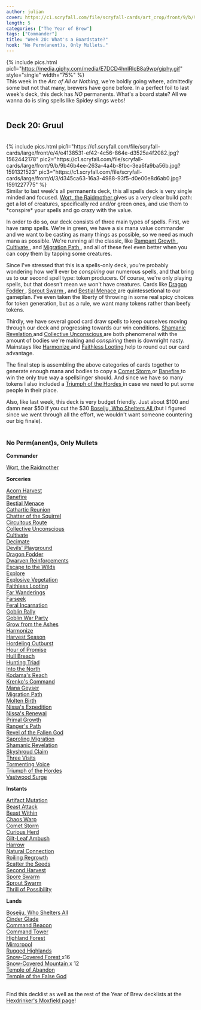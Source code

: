 ```yaml
---
author: julian
cover: https://c1.scryfall.com/file/scryfall-cards/art_crop/front/9/b/9b46b4ee-263a-4a4b-8fbc-3ea6fa9ba56b.jpg?1591321523
length: 5
categories: ["The Year of Brew"]
tags: ["Commander"]
title: "Week 20: What's a Boardstate?"
hook: "No Perm(anent)s, Only Mullets."
---
```


{% include pics.html
pic1="https://media.giphy.com/media/E7DCD4hnIRlcB8a9wp/giphy.gif"
style="single"
width="75%" %}
<br />
This week in the _Arc of All or Nothing_, we're boldly going where, admittedly some but not that many, brewers have gone before. In a perfect foil to last week's deck, this deck has _NO_ permanents. What's a board state? All we wanna do is sling spells like Spidey slings webs!
<br />
<br />

## Deck 20: Gruul

<br />
{% include pics.html
pic1="https://c1.scryfall.com/file/scryfall-cards/large/front/e/4/e4138531-ef42-4c56-864e-d3525a4f2082.jpg?1562442178"
pic2="https://c1.scryfall.com/file/scryfall-cards/large/front/9/b/9b46b4ee-263a-4a4b-8fbc-3ea6fa9ba56b.jpg?1591321523"
pic3="https://c1.scryfall.com/file/scryfall-cards/large/front/d/3/d345ca63-16a3-4988-93f5-d0e00e8d6ab0.jpg?1591227775"
%}
<br />
Similar to last week's all permanents deck, this all spells deck is very single minded and focused. <a
	class="accented-link external-card-link"
	target="_blank"
	href="https://scryfall.com/card/c20/234/wort-the-raidmother?utm_source=api"
	data-toggle="popover"
	data-placement="top"
	data-content="<img src='https://c1.scryfall.com/file/scryfall-cards/normal/front/9/b/9b46b4ee-263a-4a4b-8fbc-3ea6fa9ba56b.jpg?1591321523' width=100% height=100%>">
	Wort, the Raidmother
</a> gives us a very clear build path: get a lot of creatures, specifically red and/or green ones, and use them to *conspire* your spells and go crazy with the value.

In order to do so, our deck consists of three main types of spells. First, we have ramp spells. We're in green, we have a six mana value commander and we want to be casting as many things as possible, so we need as much mana as possible. We're running all the classic, like <a
	class="accented-link external-card-link"
	target="_blank"
	href="https://scryfall.com/card/c21/204/rampant-growth?utm_source=api"
	data-toggle="popover"
	data-placement="top"
	data-content="<img src='https://c1.scryfall.com/file/scryfall-cards/normal/front/d/2/d2e16cbe-b52b-46d7-8532-2068684b3491.jpg?1618251934' width=100% height=100%>">
Rampant Growth
</a>, <a
	class="accented-link external-card-link"
	target="_blank"
	href="https://scryfall.com/card/c21/187/cultivate?utm_source=api"
	data-toggle="popover"
	data-placement="top"
	data-content="<img src='https://c1.scryfall.com/file/scryfall-cards/normal/front/b/f/bffc7f45-6f2c-401a-83a6-b36ce3e1948e.jpg?1618251813' width=100% height=100%>">
Cultivate
</a>, and <a
	class="accented-link external-card-link"
	target="_blank"
	href="https://scryfall.com/card/iko/164/migration-path?utm_source=api"
	data-toggle="popover"
	data-placement="top"
	data-content="<img src='https://c1.scryfall.com/file/scryfall-cards/normal/front/d/3/d345ca63-16a3-4988-93f5-d0e00e8d6ab0.jpg?1591227775' width=100% height=100%>">
Migration Path
</a>, and all of these feel even better when you can copy them by tapping some creatures.

Since I've stressed that this is a spells-only deck, you're probably wondering how we'll ever be _conspiring_ our numerous spells, and that bring us to our second spell type: token producers. Of course, we're only playing spells, but that doesn't mean we won't have creatures. Cards like <a
	class="accented-link external-card-link"
	target="_blank"
	href="https://scryfall.com/card/jmp/309/dragon-fodder?utm_source=api"
	data-toggle="popover"
	data-placement="top"
	data-content="<img src='https://c1.scryfall.com/file/scryfall-cards/normal/front/c/d/cdb5eab0-5397-4c00-8cef-7d3baf38a171.jpg?1601077510' width=100% height=100%>">
Dragon Fodder
</a>, <a
	class="accented-link external-card-link"
	target="_blank"
	href="https://scryfall.com/card/fut/138/sprout-swarm?utm_source=api"
	data-toggle="popover"
	data-placement="top"
	data-content="<img src='https://c1.scryfall.com/file/scryfall-cards/normal/front/0/b/0b915355-4e98-44df-81bd-961a3d3c86b8.jpg?1562897338' width=100% height=100%>">
Sprout Swarm
</a>, and <a
	class="accented-link external-card-link"
	target="_blank"
	href="https://scryfall.com/card/mm2/141/bestial-menace?utm_source=api"
	data-toggle="popover"
	data-placement="top"
	data-content="<img src='https://c1.scryfall.com/file/scryfall-cards/normal/front/7/3/73c16134-692d-4fd1-bffa-f9342113cbd8.jpg?1562263761' width=100% height=100%>">
Bestial Menace
</a> are quintessetional to our gameplan. I've even taken the liberty of throwing in some real spicy choices for token generation, but as a rule, we want many tokens rather than beefy tokens.

Thirdly, we have several good card draw spells to keep ourselves moving through our deck and progressing towards our win conditions. <a
	class="accented-link external-card-link"
	target="_blank"
	href="https://scryfall.com/card/c21/206/shamanic-revelation?utm_source=api"
	data-toggle="popover"
	data-placement="top"
	data-content="<img src='https://c1.scryfall.com/file/scryfall-cards/normal/front/3/a/3a750bc4-407d-4160-be80-6f1977dbc31e.jpg?1617994373' width=100% height=100%>">
Shamanic Revelation
</a> and <a
	class="accented-link external-card-link"
	target="_blank"
	href="https://scryfall.com/card/cma/97/collective-unconscious?utm_source=api"
	data-toggle="popover"
	data-placement="top"
	data-content="<img src='https://c1.scryfall.com/file/scryfall-cards/normal/front/3/b/3b64755f-1381-4537-a12d-48da274993e6.jpg?1592672890' width=100% height=100%>">
Collective Unconscious
</a> are both phenomenal with the amount of bodies we're making and _conspiring_ them is downright nasty. Mainstays like <a
	class="accented-link external-card-link"
	target="_blank"
	href="https://scryfall.com/card/tsr/208/harmonize?utm_source=api"
	data-toggle="popover"
	data-placement="top"
	data-content="<img src='https://c1.scryfall.com/file/scryfall-cards/normal/front/f/d/fdcb8138-0d0c-43bd-a3d3-1a57c0a19764.jpg?1619398124' width=100% height=100%>">
Harmonize
</a> and <a
	class="accented-link external-card-link"
	target="_blank"
	href="https://scryfall.com/card/c21/168/faithless-looting?utm_source=api"
	data-toggle="popover"
	data-placement="top"
	data-content="<img src='https://c1.scryfall.com/file/scryfall-cards/normal/front/1/d/1d6e5cc9-bd48-41b6-ac20-5a3e38aecdc5.jpg?1617647725' width=100% height=100%>">
Faithless Looting
</a> help to round out our card advantage.

The final step is assembling the above categories of cards together to generate enough mana and bodies to copy a <a
	class="accented-link external-card-link"
	target="_blank"
	href="https://scryfall.com/card/cmr/411/comet-storm?utm_source=api"
	data-toggle="popover"
	data-placement="top"
	data-content="<img src='https://c1.scryfall.com/file/scryfall-cards/normal/front/b/b/bb5f586d-6bf0-4590-ad73-2d46b2a45b1a.jpg?1608912233' width=100% height=100%>">
Comet Storm
</a> or <a
	class="accented-link external-card-link"
	target="_blank"
	href="https://scryfall.com/card/m19/130/banefire?utm_source=api"
	data-toggle="popover"
	data-placement="top"
	data-content="<img src='https://c1.scryfall.com/file/scryfall-cards/normal/front/5/b/5b012532-1186-4dc8-9d42-867e418b0280.jpg?1562302226' width=100% height=100%>">
Banefire
</a> to win the only true way a spellslinger should. And since we have so many tokens I also included a <a
	class="accented-link external-card-link"
	target="_blank"
	href="https://scryfall.com/card/td2/78/triumph-of-the-hordes?utm_source=api"
	data-toggle="popover"
	data-placement="top"
	data-content="<img src='https://c1.scryfall.com/file/scryfall-cards/normal/front/0/a/0a0f64d3-187c-41ff-a771-3a65da995341.jpg?1562896954' width=100% height=100%>">
Triumph of the Hordes
</a> in case we need to put some people in their place.

Also, like last week, this deck is very budget friendly. Just about $100 and damn near $50 if you cut the $30 <a
	class="accented-link external-card-link"
	target="_blank"
	href="https://scryfall.com/card/chk/273/boseiju-who-shelters-all?utm_source=api"
	data-toggle="popover"
	data-placement="top"
	data-content="<img src='https://c1.scryfall.com/file/scryfall-cards/normal/front/0/1/0180d9a8-992c-4d55-8ac4-33a587786993.jpg?1562757082' width=100% height=100%>">
Boseiju, Who Shelters All
</a> (but I figured since we went through all the effort, we wouldn't want someone countering our big finale).
<br />
<br />

<div class="text-center">
<h3>No Perm(anent)s, Only Mullets</h3>
</div>
<div class="row">
    <div class="col-md-2"></div>
    <div class="col-md-8">
        <div class="row">
            <div class="col-6">
				<b>Commander</b>
				<p class="mb-0">					
				<a
	class="accented-link external-card-link"
	target="_blank"
	href="https://scryfall.com/card/c20/234/wort-the-raidmother?utm_source=api"
	data-toggle="popover"
	data-placement="top"
	data-content="<img src='https://c1.scryfall.com/file/scryfall-cards/normal/front/9/b/9b46b4ee-263a-4a4b-8fbc-3ea6fa9ba56b.jpg?1591321523' width=100% height=100%>">
	Wort, the Raidmother
</a>
				</p>
				<b>Sorceries</b>
				<p class="mb-0">
				<a
	class="accented-link external-card-link"
	target="_blank"
	href="https://scryfall.com/card/tor/118/acorn-harvest?utm_source=api"
	data-toggle="popover"
	data-placement="top"
	data-content="<img src='https://c1.scryfall.com/file/scryfall-cards/normal/front/3/2/32987720-cc0c-416b-b79b-217d3b37542d.jpg?1562629169' width=100% height=100%>">
	Acorn Harvest
</a>
				<br />
				<a
	class="accented-link external-card-link"
	target="_blank"
	href="https://scryfall.com/card/m19/130/banefire?utm_source=api"
	data-toggle="popover"
	data-placement="top"
	data-content="<img src='https://c1.scryfall.com/file/scryfall-cards/normal/front/5/b/5b012532-1186-4dc8-9d42-867e418b0280.jpg?1562302226' width=100% height=100%>">
	Banefire
</a>
				<br />
				<a
	class="accented-link external-card-link"
	target="_blank"
	href="https://scryfall.com/card/mm2/141/bestial-menace?utm_source=api"
	data-toggle="popover"
	data-placement="top"
	data-content="<img src='https://c1.scryfall.com/file/scryfall-cards/normal/front/7/3/73c16134-692d-4fd1-bffa-f9342113cbd8.jpg?1562263761' width=100% height=100%>">
	Bestial Menace
</a>
				<br />
				<a
	class="accented-link external-card-link"
	target="_blank"
	href="https://scryfall.com/card/2xm/121/cathartic-reunion?utm_source=api"
	data-toggle="popover"
	data-placement="top"
	data-content="<img src='https://c1.scryfall.com/file/scryfall-cards/normal/front/b/3/b36fa6f3-29e8-4788-bfcd-59576187c399.jpg?1599706266' width=100% height=100%>">
	Cathartic Reunion
</a>
				<br />
				<a
	class="accented-link external-card-link"
	target="_blank"
	href="https://scryfall.com/card/2xm/157/chatter-of-the-squirrel?utm_source=api"
	data-toggle="popover"
	data-placement="top"
	data-content="<img src='https://c1.scryfall.com/file/scryfall-cards/normal/front/5/f/5f7e1991-9ffa-4a57-b8eb-ebe542a47f09.jpg?1599706978' width=100% height=100%>">
	Chatter of the Squirrel
</a>
				<br />
				<a
	class="accented-link external-card-link"
	target="_blank"
	href="https://scryfall.com/card/znc/62/circuitous-route?utm_source=api"
	data-toggle="popover"
	data-placement="top"
	data-content="<img src='https://c1.scryfall.com/file/scryfall-cards/normal/front/6/1/6130036c-2cb7-4216-9bfe-0b751d653529.jpg?1604193825' width=100% height=100%>">
	Circuitous Route
</a>
				<br />
				<a
	class="accented-link external-card-link"
	target="_blank"
	href="https://scryfall.com/card/cma/97/collective-unconscious?utm_source=api"
	data-toggle="popover"
	data-placement="top"
	data-content="<img src='https://c1.scryfall.com/file/scryfall-cards/normal/front/3/b/3b64755f-1381-4537-a12d-48da274993e6.jpg?1592672890' width=100% height=100%>">
	Collective Unconscious
</a>
				<br />
				<a
	class="accented-link external-card-link"
	target="_blank"
	href="https://scryfall.com/card/c21/187/cultivate?utm_source=api"
	data-toggle="popover"
	data-placement="top"
	data-content="<img src='https://c1.scryfall.com/file/scryfall-cards/normal/front/b/f/bffc7f45-6f2c-401a-83a6-b36ce3e1948e.jpg?1618251813' width=100% height=100%>">
	Cultivate
</a>
				<br />
				<a
	class="accented-link external-card-link"
	target="_blank"
	href="https://scryfall.com/card/c18/175/decimate?utm_source=api"
	data-toggle="popover"
	data-placement="top"
	data-content="<img src='https://c1.scryfall.com/file/scryfall-cards/normal/front/6/5/6551db26-83e8-4256-822b-122c35ee6097.jpg?1592711070' width=100% height=100%>">
	Decimate
</a>
				<br />
				<a
	class="accented-link external-card-link"
	target="_blank"
	href="https://scryfall.com/card/soi/151/devils-playground?utm_source=api"
	data-toggle="popover"
	data-placement="top"
	data-content="<img src='https://c1.scryfall.com/file/scryfall-cards/normal/front/1/2/1207e6eb-15a7-4ec4-91b3-880375704bb6.jpg?1576384700' width=100% height=100%>">
	Devils' Playground
</a>
				<br />
				<a
	class="accented-link external-card-link"
	target="_blank"
	href="https://scryfall.com/card/jmp/309/dragon-fodder?utm_source=api"
	data-toggle="popover"
	data-placement="top"
	data-content="<img src='https://c1.scryfall.com/file/scryfall-cards/normal/front/c/d/cdb5eab0-5397-4c00-8cef-7d3baf38a171.jpg?1601077510' width=100% height=100%>">
	Dragon Fodder
</a>
				<br />
				<a
	class="accented-link external-card-link"
	target="_blank"
	href="https://scryfall.com/card/khm/134/dwarven-reinforcements?utm_source=api"
	data-toggle="popover"
	data-placement="top"
	data-content="<img src='https://c1.scryfall.com/file/scryfall-cards/normal/front/4/0/40bcc7cb-65dd-4bc6-8606-a162fa6c65f7.jpg?1614987664' width=100% height=100%>">
	Dwarven Reinforcements
</a>
				<br />
				<a
	class="accented-link external-card-link"
	target="_blank"
	href="https://scryfall.com/card/eld/189/escape-to-the-wilds?utm_source=api"
	data-toggle="popover"
	data-placement="top"
	data-content="<img src='https://c1.scryfall.com/file/scryfall-cards/normal/front/3/e/3e26c10b-179f-4a6e-bc8d-3ec1d6783fb9.jpg?1602499769' width=100% height=100%>">
	Escape to the Wilds
</a>
				<br />
				<a
	class="accented-link external-card-link"
	target="_blank"
	href="https://scryfall.com/card/cmr/426/explore?utm_source=api"
	data-toggle="popover"
	data-placement="top"
	data-content="<img src='https://c1.scryfall.com/file/scryfall-cards/normal/front/f/3/f3405ac8-a8e3-4c65-807e-6bfcfa162852.jpg?1608917440' width=100% height=100%>">
	Explore
</a>
				<br />
				<a
	class="accented-link external-card-link"
	target="_blank"
	href="https://scryfall.com/card/c18/144/explosive-vegetation?utm_source=api"
	data-toggle="popover"
	data-placement="top"
	data-content="<img src='https://c1.scryfall.com/file/scryfall-cards/normal/front/6/d/6dc4351a-8cc9-4043-80b9-23794f576cbc.jpg?1592710887' width=100% height=100%>">
	Explosive Vegetation
</a>
				<br />
				<a
	class="accented-link external-card-link"
	target="_blank"
	href="https://scryfall.com/card/c21/168/faithless-looting?utm_source=api"
	data-toggle="popover"
	data-placement="top"
	data-content="<img src='https://c1.scryfall.com/file/scryfall-cards/normal/front/1/d/1d6e5cc9-bd48-41b6-ac20-5a3e38aecdc5.jpg?1617647725' width=100% height=100%>">
	Faithless Looting
</a>
				<br />
				<a
	class="accented-link external-card-link"
	target="_blank"
	href="https://scryfall.com/card/znc/66/far-wanderings?utm_source=api"
	data-toggle="popover"
	data-placement="top"
	data-content="<img src='https://c1.scryfall.com/file/scryfall-cards/normal/front/d/b/db67c59e-a9fb-4580-a8cc-ac5ef6c07440.jpg?1604193960' width=100% height=100%>">
	Far Wanderings
</a>
				<br />
				<a
	class="accented-link external-card-link"
	target="_blank"
	href="https://scryfall.com/card/c19/165/farseek?utm_source=api"
	data-toggle="popover"
	data-placement="top"
	data-content="<img src='https://c1.scryfall.com/file/scryfall-cards/normal/front/0/6/061f0032-eb14-4c63-8231-aa61472396c2.jpg?1568004554' width=100% height=100%>">
	Farseek
</a>
				<br />
				<a
	class="accented-link external-card-link"
	target="_blank"
	href="https://scryfall.com/card/m15/174/feral-incarnation?utm_source=api"
	data-toggle="popover"
	data-placement="top"
	data-content="<img src='https://c1.scryfall.com/file/scryfall-cards/normal/front/d/8/d8c0c7e7-81f5-4e75-8120-95488fd6ff60.jpg?1562795155' width=100% height=100%>">
	Feral Incarnation
</a>
				<br />
				<a
	class="accented-link external-card-link"
	target="_blank"
	href="https://scryfall.com/card/jmp/329/goblin-rally?utm_source=api"
	data-toggle="popover"
	data-placement="top"
	data-content="<img src='https://c1.scryfall.com/file/scryfall-cards/normal/front/3/4/34d6a2d0-d855-4b87-9f4c-58dda0b81c82.jpg?1601081752' width=100% height=100%>">
	Goblin Rally
</a>
				<br />
				<a
	class="accented-link external-card-link"
	target="_blank"
	href="https://scryfall.com/card/mh1/131/goblin-war-party?utm_source=api"
	data-toggle="popover"
	data-placement="top"
	data-content="<img src='https://c1.scryfall.com/file/scryfall-cards/normal/front/2/b/2b4155d1-0a87-4d2c-a1a0-06b2553eaae4.jpg?1562201872' width=100% height=100%>">
	Goblin War Party
</a>
				<br />
				<a
	class="accented-link external-card-link"
	target="_blank"
	href="https://scryfall.com/card/dom/164/grow-from-the-ashes?utm_source=api"
	data-toggle="popover"
	data-placement="top"
	data-content="<img src='https://c1.scryfall.com/file/scryfall-cards/normal/front/5/1/51d4d1c2-671c-498c-a232-7d076e3dc3bb.jpg?1562735600' width=100% height=100%>">
	Grow from the Ashes
</a>
				<br />
				<a
	class="accented-link external-card-link"
	target="_blank"
	href="https://scryfall.com/card/tsr/208/harmonize?utm_source=api"
	data-toggle="popover"
	data-placement="top"
	data-content="<img src='https://c1.scryfall.com/file/scryfall-cards/normal/front/f/d/fdcb8138-0d0c-43bd-a3d3-1a57c0a19764.jpg?1619398124' width=100% height=100%>">
	Harmonize
</a>
				<br />
				<a
	class="accented-link external-card-link"
	target="_blank"
	href="https://scryfall.com/card/khc/63/harvest-season?utm_source=api"
	data-toggle="popover"
	data-placement="top"
	data-content="<img src='https://c1.scryfall.com/file/scryfall-cards/normal/front/3/2/326b5fad-bb8d-4019-84a8-1a319a14962e.jpg?1620530160' width=100% height=100%>">
	Harvest Season
</a>
				<br />
				<a
	class="accented-link external-card-link"
	target="_blank"
	href="https://scryfall.com/card/a25/134/hordeling-outburst?utm_source=api"
	data-toggle="popover"
	data-placement="top"
	data-content="<img src='https://c1.scryfall.com/file/scryfall-cards/normal/front/e/4/e4138531-ef42-4c56-864e-d3525a4f2082.jpg?1562442178' width=100% height=100%>">
	Hordeling Outburst
</a>
				<br />
				<a
	class="accented-link external-card-link"
	target="_blank"
	href="https://scryfall.com/card/hou/120/hour-of-promise?utm_source=api"
	data-toggle="popover"
	data-placement="top"
	data-content="<img src='https://c1.scryfall.com/file/scryfall-cards/normal/front/c/5/c5ee374f-31dc-4b2c-beba-431d5b1126d0.jpg?1562814095' width=100% height=100%>">
	Hour of Promise
</a>
				<br />
				<a
	class="accented-link external-card-link"
	target="_blank"
	href="https://scryfall.com/card/c13/193/hull-breach?utm_source=api"
	data-toggle="popover"
	data-placement="top"
	data-content="<img src='https://c1.scryfall.com/file/scryfall-cards/normal/front/6/e/6e8c6558-ff31-4511-942a-8fe88ac20f1f.jpg?1593863686' width=100% height=100%>">
	Hull Breach
</a>
				<br />
				<a
	class="accented-link external-card-link"
	target="_blank"
	href="https://scryfall.com/card/cma/116/hunting-triad?utm_source=api"
	data-toggle="popover"
	data-placement="top"
	data-content="<img src='https://c1.scryfall.com/file/scryfall-cards/normal/front/c/2/c24930f3-34e8-40e1-a798-3df5d2d12ef1.jpg?1592673010' width=100% height=100%>">
	Hunting Triad
</a>
				<br />
				<a
	class="accented-link external-card-link"
	target="_blank"
	href="https://scryfall.com/card/csp/111/into-the-north?utm_source=api"
	data-toggle="popover"
	data-placement="top"
	data-content="<img src='https://c1.scryfall.com/file/scryfall-cards/normal/front/7/9/79cea55d-8ef3-44a5-894e-967f1e97fc02.jpg?1593275405' width=100% height=100%>">
	Into the North
</a>
				<br />
				<a
	class="accented-link external-card-link"
	target="_blank"
	href="https://scryfall.com/card/c21/197/kodamas-reach?utm_source=api"
	data-toggle="popover"
	data-placement="top"
	data-content="<img src='https://c1.scryfall.com/file/scryfall-cards/normal/front/8/d/8da1bbb5-7884-46a9-962b-cfc9fe35500a.jpg?1617994194' width=100% height=100%>">
	Kodama's Reach
</a>
				<br />
				<a
	class="accented-link external-card-link"
	target="_blank"
	href="https://scryfall.com/card/ddt/53/krenkos-command?utm_source=api"
	data-toggle="popover"
	data-placement="top"
	data-content="<img src='https://c1.scryfall.com/file/scryfall-cards/normal/front/a/1/a1a6efce-e970-4ec3-80b4-c639d0e98186.jpg?1592764866' width=100% height=100%>">
	Krenko's Command
</a>
				<br />
				<a
	class="accented-link external-card-link"
	target="_blank"
	href="https://scryfall.com/card/c21/176/mana-geyser?utm_source=api"
	data-toggle="popover"
	data-placement="top"
	data-content="<img src='https://c1.scryfall.com/file/scryfall-cards/normal/front/1/0/109447b2-d507-433a-a81c-3a7a255444b1.jpg?1617910983' width=100% height=100%>">
	Mana Geyser
</a>
				<br />
				<a
	class="accented-link external-card-link"
	target="_blank"
	href="https://scryfall.com/card/iko/164/migration-path?utm_source=api"
	data-toggle="popover"
	data-placement="top"
	data-content="<img src='https://c1.scryfall.com/file/scryfall-cards/normal/front/d/3/d345ca63-16a3-4988-93f5-d0e00e8d6ab0.jpg?1591227775' width=100% height=100%>">
	Migration Path
</a>
				<br />
				<a
	class="accented-link external-card-link"
	target="_blank"
	href="https://scryfall.com/card/uma/140/molten-birth?utm_source=api"
	data-toggle="popover"
	data-placement="top"
	data-content="<img src='https://c1.scryfall.com/file/scryfall-cards/normal/front/f/d/fd7ea3f3-900e-4dc5-ad83-1d5c5320d031.jpg?1547517333' width=100% height=100%>">
	Molten Birth
</a>
				<br />
				<a
	class="accented-link external-card-link"
	target="_blank"
	href="https://scryfall.com/card/c21/200/nissas-expedition?utm_source=api"
	data-toggle="popover"
	data-placement="top"
	data-content="<img src='https://c1.scryfall.com/file/scryfall-cards/normal/front/8/1/815701df-3ed1-417a-bd9a-fdb9f4802c39.jpg?1617994285' width=100% height=100%>">
	Nissa's Expedition
</a>
				<br />
				<a
	class="accented-link external-card-link"
	target="_blank"
	href="https://scryfall.com/card/c21/201/nissas-renewal?utm_source=api"
	data-toggle="popover"
	data-placement="top"
	data-content="<img src='https://c1.scryfall.com/file/scryfall-cards/normal/front/9/4/9474a32d-d846-41c9-9ef4-b4caf981cf12.jpg?1618251876' width=100% height=100%>">
	Nissa's Renewal
</a>
				<br />
				<a
	class="accented-link external-card-link"
	target="_blank"
	href="https://scryfall.com/card/cma/137/primal-growth?utm_source=api"
	data-toggle="popover"
	data-placement="top"
	data-content="<img src='https://c1.scryfall.com/file/scryfall-cards/normal/front/6/6/6664675f-1ef6-49ba-8f08-cfeac2f38ec7.jpg?1592673136' width=100% height=100%>">
	Primal Growth
</a>
				<br />
				<a
	class="accented-link external-card-link"
	target="_blank"
	href="https://scryfall.com/card/m13/186/rangers-path?utm_source=api"
	data-toggle="popover"
	data-placement="top"
	data-content="<img src='https://c1.scryfall.com/file/scryfall-cards/normal/front/2/6/26858a53-1054-407a-b2a2-34a7c4ae0f10.jpg?1562551599' width=100% height=100%>">
	Ranger's Path
</a>
				<br />
				<a
	class="accented-link external-card-link"
	target="_blank"
	href="https://scryfall.com/card/jou/155/revel-of-the-fallen-god?utm_source=api"
	data-toggle="popover"
	data-placement="top"
	data-content="<img src='https://c1.scryfall.com/file/scryfall-cards/normal/front/e/1/e1d2c774-aab9-4747-af91-da792ed7cfe1.jpg?1593096451' width=100% height=100%>">
	Revel of the Fallen God
</a>
				<br />
				<a
	class="accented-link external-card-link"
	target="_blank"
	href="https://scryfall.com/card/dom/178/saproling-migration?utm_source=api"
	data-toggle="popover"
	data-placement="top"
	data-content="<img src='https://c1.scryfall.com/file/scryfall-cards/normal/front/2/5/2578d25e-5f8d-42ff-90ce-4e7d100cbbb6.jpg?1562732840' width=100% height=100%>">
	Saproling Migration
</a>
				<br />
				<a
	class="accented-link external-card-link"
	target="_blank"
	href="https://scryfall.com/card/c21/206/shamanic-revelation?utm_source=api"
	data-toggle="popover"
	data-placement="top"
	data-content="<img src='https://c1.scryfall.com/file/scryfall-cards/normal/front/3/a/3a750bc4-407d-4160-be80-6f1977dbc31e.jpg?1617994373' width=100% height=100%>">
	Shamanic Revelation
</a>
				<br />
				<a
	class="accented-link external-card-link"
	target="_blank"
	href="https://scryfall.com/card/bbd/213/skyshroud-claim?utm_source=api"
	data-toggle="popover"
	data-placement="top"
	data-content="<img src='https://c1.scryfall.com/file/scryfall-cards/normal/front/4/f/4f1579c8-2ec9-49af-bc2e-f4d16a0f1221.jpg?1562911007' width=100% height=100%>">
	Skyshroud Claim
</a>
				<br />
				<a
	class="accented-link external-card-link"
	target="_blank"
	href="https://scryfall.com/card/cmr/261/three-visits?utm_source=api"
	data-toggle="popover"
	data-placement="top"
	data-content="<img src='https://c1.scryfall.com/file/scryfall-cards/normal/front/b/d/bd9307ec-987b-4bbf-a679-cfaabe283a80.jpg?1608910969' width=100% height=100%>">
	Three Visits
</a>
				<br />
				<a
	class="accented-link external-card-link"
	target="_blank"
	href="https://scryfall.com/card/znr/172/tormenting-voice?utm_source=api"
	data-toggle="popover"
	data-placement="top"
	data-content="<img src='https://c1.scryfall.com/file/scryfall-cards/normal/front/6/d/6da46103-a14c-4aa2-92fc-fd758335caf4.jpg?1604198268' width=100% height=100%>">
	Tormenting Voice
</a>
				<br />
				<a
	class="accented-link external-card-link"
	target="_blank"
	href="https://scryfall.com/card/td2/78/triumph-of-the-hordes?utm_source=api"
	data-toggle="popover"
	data-placement="top"
	data-content="<img src='https://c1.scryfall.com/file/scryfall-cards/normal/front/0/a/0a0f64d3-187c-41ff-a771-3a65da995341.jpg?1562896954' width=100% height=100%>">
	Triumph of the Hordes
</a>
				<br />
				<a
	class="accented-link external-card-link"
	target="_blank"
	href="https://scryfall.com/card/znr/217/vastwood-surge?utm_source=api"
	data-toggle="popover"
	data-placement="top"
	data-content="<img src='https://c1.scryfall.com/file/scryfall-cards/normal/front/6/9/6974363c-0d0d-4270-a25e-ab84b0c03f4e.jpg?1604199881' width=100% height=100%>">
	Vastwood Surge
</a>
				</p>
			</div>
			<div class="col-6">
				<b>Instants</b>
				<p class="mb-0">
				<a
	class="accented-link external-card-link"
	target="_blank"
	href="https://scryfall.com/card/c20/203/artifact-mutation?utm_source=api"
	data-toggle="popover"
	data-placement="top"
	data-content="<img src='https://c1.scryfall.com/file/scryfall-cards/normal/front/b/3/b3bbecfc-0983-4ade-b00a-2bac2cad8d2f.jpg?1591321161' width=100% height=100%>">
	Artifact Mutation
</a>
				<br />
				<a
	class="accented-link external-card-link"
	target="_blank"
	href="https://scryfall.com/card/dds/43/beast-attack?utm_source=api"
	data-toggle="popover"
	data-placement="top"
	data-content="<img src='https://c1.scryfall.com/file/scryfall-cards/normal/front/0/1/011f805f-3ebb-4748-a5de-8a10b5f47dcd.jpg?1592761768' width=100% height=100%>">
	Beast Attack
</a>
				<br />
				<a
	class="accented-link external-card-link"
	target="_blank"
	href="https://scryfall.com/card/c21/186/beast-within?utm_source=api"
	data-toggle="popover"
	data-placement="top"
	data-content="<img src='https://c1.scryfall.com/file/scryfall-cards/normal/front/c/5/c5454c02-db06-4023-bf56-3fcd5f8a189e.jpg?1617993928' width=100% height=100%>">
	Beast Within
</a>
				<br />
				<a
	class="accented-link external-card-link"
	target="_blank"
	href="https://scryfall.com/card/c20/146/chaos-warp?utm_source=api"
	data-toggle="popover"
	data-placement="top"
	data-content="<img src='https://c1.scryfall.com/file/scryfall-cards/normal/front/c/1/c144b325-53a3-4590-beb1-2a39cbced47e.jpg?1591320561' width=100% height=100%>">
	Chaos Warp
</a>
				<br />
				<a
	class="accented-link external-card-link"
	target="_blank"
	href="https://scryfall.com/card/cmr/411/comet-storm?utm_source=api"
	data-toggle="popover"
	data-placement="top"
	data-content="<img src='https://c1.scryfall.com/file/scryfall-cards/normal/front/b/b/bb5f586d-6bf0-4590-ad73-2d46b2a45b1a.jpg?1608912233' width=100% height=100%>">
	Comet Storm
</a>
				<br />
				<a
	class="accented-link external-card-link"
	target="_blank"
	href="https://scryfall.com/card/c20/59/curious-herd?utm_source=api"
	data-toggle="popover"
	data-placement="top"
	data-content="<img src='https://c1.scryfall.com/file/scryfall-cards/normal/front/5/a/5a20acbc-6ca8-4b0c-ab7e-4bb8d429336b.jpg?1591319661' width=100% height=100%>">
	Curious Herd
</a>
				<br />
				<a
	class="accented-link external-card-link"
	target="_blank"
	href="https://scryfall.com/card/lrw/214/gilt-leaf-ambush?utm_source=api"
	data-toggle="popover"
	data-placement="top"
	data-content="<img src='https://c1.scryfall.com/file/scryfall-cards/normal/front/4/7/47bf7254-4302-41a0-bc87-d7dc437ff38d.jpg?1562346619' width=100% height=100%>">
	Gilt-Leaf Ambush
</a>
				<br />
				<a
	class="accented-link external-card-link"
	target="_blank"
	href="https://scryfall.com/card/znc/69/harrow?utm_source=api"
	data-toggle="popover"
	data-placement="top"
	data-content="<img src='https://c1.scryfall.com/file/scryfall-cards/normal/front/f/8/f8095ca6-2f5f-497f-8b78-7e530ac31d22.jpg?1604194124' width=100% height=100%>">
	Harrow
</a>
				<br />
				<a
	class="accented-link external-card-link"
	target="_blank"
	href="https://scryfall.com/card/c20/184/natural-connection?utm_source=api"
	data-toggle="popover"
	data-placement="top"
	data-content="<img src='https://c1.scryfall.com/file/scryfall-cards/normal/front/b/8/b8614b00-bf12-464e-8d13-61310e265ccb.jpg?1591320976' width=100% height=100%>">
	Natural Connection
</a>
				<br />
				<a
	class="accented-link external-card-link"
	target="_blank"
	href="https://scryfall.com/card/znr/201/roiling-regrowth?utm_source=api"
	data-toggle="popover"
	data-placement="top"
	data-content="<img src='https://c1.scryfall.com/file/scryfall-cards/normal/front/f/a/fa259096-b24f-414c-af59-301bed4b4627.jpg?1604263848' width=100% height=100%>">
	Roiling Regrowth
</a>
				<br />
				<a
	class="accented-link external-card-link"
	target="_blank"
	href="https://scryfall.com/card/mm2/159/scatter-the-seeds?utm_source=api"
	data-toggle="popover"
	data-placement="top"
	data-content="<img src='https://c1.scryfall.com/file/scryfall-cards/normal/front/6/b/6b28c2a8-ee7d-4eea-8046-a47e81ddd28d.jpg?1562263313' width=100% height=100%>">
	Scatter the Seeds
</a>
				<br />
				<a
	class="accented-link external-card-link"
	target="_blank"
	href="https://scryfall.com/card/c19/178/second-harvest?utm_source=api"
	data-toggle="popover"
	data-placement="top"
	data-content="<img src='https://c1.scryfall.com/file/scryfall-cards/normal/front/2/2/22b01c98-c24b-4255-921f-4820f3d395ea.jpg?1568004646' width=100% height=100%>">
	Second Harvest
</a>
				<br />
				<a
	class="accented-link external-card-link"
	target="_blank"
	href="https://scryfall.com/card/dom/180/spore-swarm?utm_source=api"
	data-toggle="popover"
	data-placement="top"
	data-content="<img src='https://c1.scryfall.com/file/scryfall-cards/normal/front/b/2/b2314215-23af-4c8e-860f-b029e151af36.jpg?1562741444' width=100% height=100%>">
	Spore Swarm
</a>
				<br />
				<a
	class="accented-link external-card-link"
	target="_blank"
	href="https://scryfall.com/card/fut/138/sprout-swarm?utm_source=api"
	data-toggle="popover"
	data-placement="top"
	data-content="<img src='https://c1.scryfall.com/file/scryfall-cards/normal/front/0/b/0b915355-4e98-44df-81bd-961a3d3c86b8.jpg?1562897338' width=100% height=100%>">
	Sprout Swarm
</a>
				<br />
				<a
	class="accented-link external-card-link"
	target="_blank"
	href="https://scryfall.com/card/m21/165/thrill-of-possibility?utm_source=api"
	data-toggle="popover"
	data-placement="top"
	data-content="<img src='https://c1.scryfall.com/file/scryfall-cards/normal/front/f/4/f4af156d-0fbf-4a4e-b0c1-db7e95be4903.jpg?1594736817' width=100% height=100%>">
	Thrill of Possibility
</a>
				</p>
				<b>Lands</b>
				<p class="mb-0">
				<a
	class="accented-link external-card-link"
	target="_blank"
	href="https://scryfall.com/card/chk/273/boseiju-who-shelters-all?utm_source=api"
	data-toggle="popover"
	data-placement="top"
	data-content="<img src='https://c1.scryfall.com/file/scryfall-cards/normal/front/0/1/0180d9a8-992c-4d55-8ac4-33a587786993.jpg?1562757082' width=100% height=100%>">
	Boseiju, Who Shelters All
</a>
				<br />
				<a
	class="accented-link external-card-link"
	target="_blank"
	href="https://scryfall.com/card/c20/263/cinder-glade?utm_source=api"
	data-toggle="popover"
	data-placement="top"
	data-content="<img src='https://c1.scryfall.com/file/scryfall-cards/normal/front/5/a/5a9db48e-9231-4692-9cee-77f2141c63ff.jpg?1591321880' width=100% height=100%>">
	Cinder Glade
</a>
				<br />
				<a
	class="accented-link external-card-link"
	target="_blank"
	href="https://scryfall.com/card/cmr/349/command-beacon?utm_source=api"
	data-toggle="popover"
	data-placement="top"
	data-content="<img src='https://c1.scryfall.com/file/scryfall-cards/normal/front/0/b/0bec6181-e214-4833-8c2f-8a10d59b2879.jpg?1608911782' width=100% height=100%>">
	Command Beacon
</a>
				<br />
				<a
	class="accented-link external-card-link"
	target="_blank"
	href="https://scryfall.com/card/c21/284/command-tower?utm_source=api"
	data-toggle="popover"
	data-placement="top"
	data-content="<img src='https://c1.scryfall.com/file/scryfall-cards/normal/front/b/5/b53a112c-671c-4312-af56-53fdb735829b.jpg?1618252552' width=100% height=100%>">
	Command Tower
</a>
				<br />
				<a
	class="accented-link external-card-link"
	target="_blank"
	href="https://scryfall.com/card/khm/261/highland-forest?utm_source=api"
	data-toggle="popover"
	data-placement="top"
	data-content="<img src='https://c1.scryfall.com/file/scryfall-cards/normal/front/6/8/682eee5f-7986-45d3-910f-407303fdbcc4.jpg?1615603974' width=100% height=100%>">
	Highland Forest
</a>
				<br />
				<a
	class="accented-link external-card-link"
	target="_blank"
	href="https://scryfall.com/card/ogw/174/mirrorpool?utm_source=api"
	data-toggle="popover"
	data-placement="top"
	data-content="<img src='https://c1.scryfall.com/file/scryfall-cards/normal/front/e/d/edbea2b5-eed3-464b-9d5c-9591f309f298.jpg?1562942751' width=100% height=100%>">
	Mirrorpool
</a>
				<br />
				<a
	class="accented-link external-card-link"
	target="_blank"
	href="https://scryfall.com/card/m21/249/rugged-highlands?utm_source=api"
	data-toggle="popover"
	data-placement="top"
	data-content="<img src='https://c1.scryfall.com/file/scryfall-cards/normal/front/9/d/9daef8db-56a5-4b1e-b4bf-734d0516557c.jpg?1594737663' width=100% height=100%>">
	Rugged Highlands
</a>
				<br />
				<a
	class="accented-link external-card-link"
	target="_blank"
	href="https://scryfall.com/card/khm/284/snow-covered-forest?utm_source=api"
	data-toggle="popover"
	data-placement="top"
	data-content="<img src='https://c1.scryfall.com/file/scryfall-cards/normal/front/c/a/ca17acea-f079-4e53-8176-a2f5c5c408a1.jpg?1615604652' width=100% height=100%>">
	Snow-Covered Forest
</a> x16
				<br />
				<a
	class="accented-link external-card-link"
	target="_blank"
	href="https://scryfall.com/card/khm/282/snow-covered-mountain?utm_source=api"
	data-toggle="popover"
	data-placement="top"
	data-content="<img src='https://c1.scryfall.com/file/scryfall-cards/normal/front/5/4/5474e67c-628f-41b0-aa31-3d85a267265a.jpg?1615604594' width=100% height=100%>">
	Snow-Covered Mountain
</a> x 12
				<br />
				<a
	class="accented-link external-card-link"
	target="_blank"
	href="https://scryfall.com/card/thb/244/temple-of-abandon?utm_source=api"
	data-toggle="popover"
	data-placement="top"
	data-content="<img src='https://c1.scryfall.com/file/scryfall-cards/normal/front/7/d/7d5f8481-47f7-4531-9dad-686cdfb5d2ad.jpg?1581481254' width=100% height=100%>">
	Temple of Abandon
</a>
				<br />
				<a
	class="accented-link external-card-link"
	target="_blank"
	href="https://scryfall.com/card/c21/326/temple-of-the-false-god?utm_source=api"
	data-toggle="popover"
	data-placement="top"
	data-content="<img src='https://c1.scryfall.com/file/scryfall-cards/normal/front/d/f/dfc7261b-cf34-4bdb-a0f4-704e22ac3865.jpg?1618253118' width=100% height=100%>">
	Temple of the False God
</a>
				</p>
			</div>
		</div>
	</div>
</div>
<br />
Find this decklist as well as the rest of the Year of Brew decklists at the <a href="https://www.moxfield.com/users/The_Hexdrinkers" target="_blank">Hexdrinker's Moxfield page</a>!
<br />
